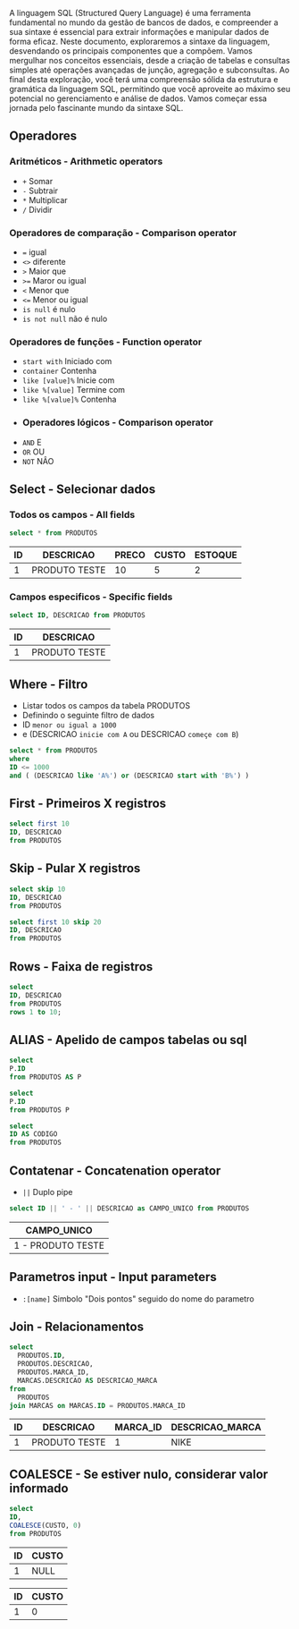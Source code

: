 A linguagem SQL (Structured Query Language) é uma ferramenta fundamental no mundo da gestão de bancos de dados, e compreender a sua sintaxe é essencial para extrair informações e manipular dados de forma eficaz. Neste documento, exploraremos a sintaxe da linguagem, desvendando os principais componentes que a compõem. Vamos mergulhar nos conceitos essenciais, desde a criação de tabelas e consultas simples até operações avançadas de junção, agregação e subconsultas. Ao final desta exploração, você terá uma compreensão sólida da estrutura e gramática da linguagem SQL, permitindo que você aproveite ao máximo seu potencial no gerenciamento e análise de dados. Vamos começar essa jornada pelo fascinante mundo da sintaxe SQL.

## Operadores
### Aritméticos - Arithmetic operators
- `+` Somar
- `-` Subtrair
- `*` Multiplicar
- `/` Dividir
### Operadores de comparação - Comparison operator
- `=` igual
- `<>` diferente
- `>` Maior que
- `>=` Maror ou igual
- `<` Menor que
- `<=` Menor ou igual
- `is null` é nulo
- `is not null` não é nulo
### Operadores de funções - Function operator
- `start with` Iniciado com
- `container` Contenha
- `like [value]%` Inicie com
- `like %[value]` Termine com
- `like %[value]%` Contenha 
- ### Operadores lógicos - Comparison operator
- `AND` E
- `OR` OU
- `NOT` NÂO

## Select - Selecionar dados
### Todos os campos - All fields
```sql
select * from PRODUTOS
```
|ID|DESCRICAO|PRECO|CUSTO|ESTOQUE|
|-|-|-|-|-|
|1|PRODUTO TESTE|10|5|2|
### Campos especificos - Specific fields
```sql
select ID, DESCRICAO from PRODUTOS
```
|ID|DESCRICAO|
|-|-|
|1|PRODUTO TESTE|

## Where - Filtro
- Listar todos os campos da tabela PRODUTOS
- Definindo o seguinte filtro de dados
- ID `menor ou igual a 1000`
- e (DESCRICAO `inicie com A` ou DESCRICAO `começe com B`)
```sql
select * from PRODUTOS
where
ID <= 1000
and ( (DESCRICAO like 'A%') or (DESCRICAO start with 'B%') )
```

## First - Primeiros X registros
```sql
select first 10
ID, DESCRICAO
from PRODUTOS
```

## Skip - Pular X registros
```sql
select skip 10
ID, DESCRICAO
from PRODUTOS
```
```sql
select first 10 skip 20
ID, DESCRICAO
from PRODUTOS
```

## Rows - Faixa de registros
```sql
select
ID, DESCRICAO
from PRODUTOS
rows 1 to 10;
```

## ALIAS - Apelido de campos tabelas ou sql
```sql
select
P.ID
from PRODUTOS AS P
```
```sql
select
P.ID
from PRODUTOS P
```
```sql
select
ID AS CODIGO
from PRODUTOS
```

## Contatenar - Concatenation operator
- `||` Duplo pipe
```sql
select ID || ' - ' || DESCRICAO as CAMPO_UNICO from PRODUTOS
```
|CAMPO_UNICO|
|-|
|1 - PRODUTO TESTE|

## Parametros input - Input parameters
- `:[name]` Simbolo "Dois pontos" seguido do nome do parametro

## Join - Relacionamentos
```sql
select
  PRODUTOS.ID,
  PRODUTOS.DESCRICAO,
  PRODUTOS.MARCA_ID,
  MARCAS.DESCRICAO AS DESCRICAO_MARCA
from
  PRODUTOS
join MARCAS on MARCAS.ID = PRODUTOS.MARCA_ID
```
|ID|DESCRICAO|MARCA_ID|DESCRICAO_MARCA|
|-|-|-|-|
|1|PRODUTO TESTE|1|NIKE|

## COALESCE - Se estiver nulo, considerar valor informado
```sql
select
ID,
COALESCE(CUSTO, 0)
from PRODUTOS
```
|ID|CUSTO|
|-|-|
|1|NULL|

|ID|CUSTO|
|-|-|
|1|0|
